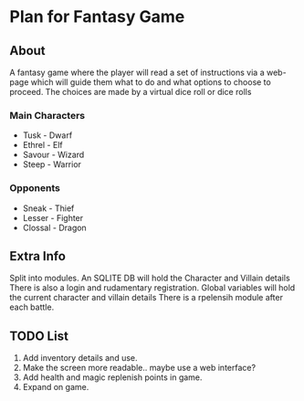 # Plan for Fantasy Game

## About

A fantasy game where the player will read a set of instructions via a web-page which will guide them what to do and what options to choose
to proceed. The choices are made by a virtual dice roll or dice rolls

### Main Characters
- Tusk - Dwarf
- Ethrel - Elf
- Savour - Wizard
- Steep - Warrior

### Opponents
- Sneak - Thief
- Lesser - Fighter
- Clossal - Dragon

## Extra Info

Split into modules.
An SQLITE DB will hold the Character and Villain details
There is also a login and rudamentary registration.
Global variables will hold the current character and villain details
There is a rpelensih module after each battle.

## TODO List
1. Add inventory details and use.
2. Make the screen more readable.. maybe use a web interface?
3. Add health and magic replenish points in game.
4. Expand on game.

